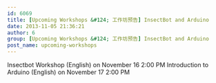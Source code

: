 ```yaml
---
id: 6069
title: [Upcoming Workshops &#124; 工作坊预告] InsectBot and Arduino
date: 2013-11-05 21:36:21
author: 6
group: [Upcoming Workshops &#124; 工作坊预告] InsectBot and Arduino
post_name: upcoming-workshops
---
```


Insectbot Workshop (English) on November 16 2:00 PM
Introduction to Arduino (English) on November 17 2:00 PM